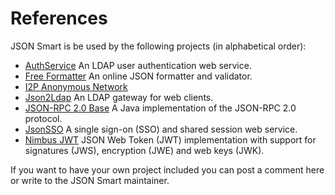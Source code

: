 # References #

JSON Smart is be used by the following projects (in alphabetical order):
  * [AuthService](http://www.nimbusds.com/authservice.html) An LDAP user authentication web service.
  * [Free Formatter](http://www.freeformatter.com/json-formatter.html) An online JSON formatter and validator.
  * [I2P Anonymous Network](http://www.i2p2.de/)
  * [Json2Ldap](http://www.nimbusds.com/json2ldap.html) An LDAP gateway for web clients.
  * [JSON-RPC 2.0 Base](http://software.dzhuvinov.com/json-rpc-2.0-base.html) A Java implementation of the JSON-RPC 2.0 protocol.
  * [JsonSSO](http://www.nimbusds.com/jsonsso.html) A single sign-on (SSO) and shared session web service.
  * [Nimbus JWT](https://github.com/NimbusDS/Nimbus-JWT/) JSON Web Token (JWT) implementation with support for signatures (JWS), encryption (JWE) and web keys (JWK).


If you want to have your own project included you can post a comment here or write to the JSON Smart maintainer.